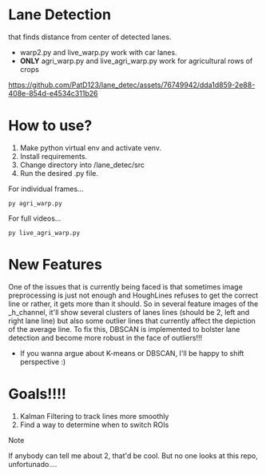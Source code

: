 # Lane Detection 
that finds distance from center of detected lanes.
- warp2.py and live_warp.py work with car lanes.
- **ONLY** agri_warp.py and live_agri_warp.py work for agricultural rows of crops

https://github.com/PatD123/lane_detec/assets/76749942/dda1d859-2e88-408e-854d-e4534c311b26

# How to use?
1. Make python virtual env and activate venv.
2. Install requirements.
3. Change directory into /lane_detec/src
4. Run the desired .py file.

For individual frames...
```
py agri_warp.py
```
For full videos...
```
py live_agri_warp.py
```

# New Features
One of the issues that is currently being faced is that sometimes image preprocessing is
just not enough and HoughLines refuses to get the correct line or rather, it gets more
than it should. So in several feature images of the _h_channel, it'll show several clusters
of lanes lines (should be 2, left and right lane line) but also some outlier lines that 
currently affect the depiction of the average line. To fix this, DBSCAN is implemented
to bolster lane detection and become more robust in the face of outliers!!!

- If you wanna argue about K-means or DBSCAN, I'll be happy to shift perspective :)

# Goals!!!!
1. Kalman Filtering to track lines more smoothly
2. Find a way to determine when to switch ROIs

> [!NOTE] 
If anybody can tell me about 2, that'd be cool. But no one looks
at this repo, unfortunado.... 
